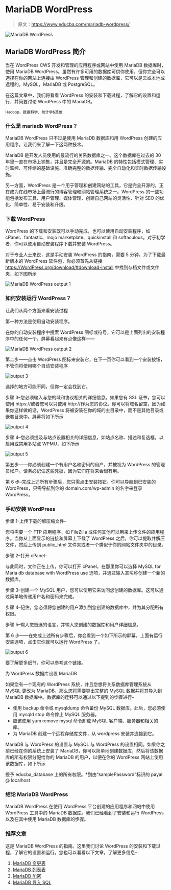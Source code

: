 # MariaDB WordPress

> 原文：<https://www.educba.com/mariadb-wordpress/>

![MariaDB WordPress](img/b98a23706e6ead33d105186d08ced812.png)



## MariaDB WordPress 简介

当在 WordPress CWS 开发和管理的应用程序或网站中使用 MariaDB 数据库时，使用 MariaDB WordPress。虽然有许多可用的数据库可供你使用，但你完全可以选择在你的网站上连接由 WordPress 管理和创建的数据库，它可以是云或本地或远程的，MySQL，MariaDB 或 PostgreSQL。

在这篇文章中，我们将看看 WordPress 的安装和下载过程，了解它的设置和运行，并简要讨论 WordPress 中的 MariaDB。

<small>Hadoop、数据科学、统计学&其他</small>

### 什么是 mariadb WordPress？

MariaDB WordPress 只不过是使用 MariaDB 数据库和用 WordPress 创建的应用程序。让我们来了解一下这两种技术。

MariaDB 是开发人员使用的最流行的关系数据库之一。这个数据库在过去的 30 年里一直在市场上销售，并且是完全开源的。MariaDB 的特性包括模式管理、实时监控、可伸缩的基础设施、准确完整的数据传输、完全自动化和实时数据传输设施。

另一方面，WordPress 是一个用于管理和创建网站的工具，它是完全开源的，正在成为在线市场上最流行的博客管理和网站管理系统之一。WordPress 的一些功能包括发布工具、用户管理、媒体管理、创建自己网站的灵活性、针对 SEO 的优化、简单性、易于安装和升级。

### 下载 WordPress

WordPress 的下载和安装既可以手动完成，也可以使用自动安装程序，如 cPanel、fantastic、mojo marketplate、quickinstall 和 softaculous。对于初学者，你可以使用自动安装程序下载并安装 WordPress。

对于专业人士来说，这是手动安装 WordPress 的指南，需要 5 分钟。为了下载最新版本的 WordPress 软件包，你必须首先从链接 https://WordPress.org/download/#download-install 中找到存档文件或文件夹，如下图所示

![MariaDB WordPress output 1](img/8e185a166b14a74e85107e61e2043343.png)



### 如何安装运行 WordPress？

让我们从两个方面来看安装过程

第一种方法是使用自动安装程序。

在你的自动安装程序中搜索 WordPress 图标或符号，它可以是上面列出的安装程序中的任何一个。屏幕看起来有点像这样——

![MariaDB WordPress output 2](img/ed2fa1c88ee7538ef19be0c407544588.png)



第二步——点击 WordPress 图标来安装它，在下一页你可以看到一个安装按钮，不管你将使用哪个自动安装程序

![output 3](img/336e139d24187d3e557e19030238925e.png)



选择的地方可能不同，但你一定会找到它。

步骤 3–您必须输入与您的域和协议相关的详细信息。如果您有 SSL 证书，您可以使用 https://或者您可以只使用 http://作为您的协议。你可以将域名留空，因为如果你这样做的话，WordPress 将被安装在你的域的主目录中，而不是其他目录或嵌套目录中。屏幕将如下所示

![output 4](img/a8dde3ef939f5c6b3fd728bede722fcc.png)



步骤 4–您必须提及与站点设置相关的详细信息，如站点名称、描述和复选框，以启用或禁用多站点 WPMU，如下所示

![output 5](img/951a4743ca7e5a46c49f2280da4df30f.png)



第五步——你必须创建一个有用户名和密码的用户，并被视为 WordPress 的管理员帐户。请务必记住这些凭据，因为它们在将来会很有用。

第 6 步–完成上述所有步骤后，您只需点击安装按钮。你可以导航到已安装的 WordPress，只需导航到你的 domain.com/wp-admin 的名字来登录 WordPress。

### 手动安装 WordPress

步骤 1-上传下载的解压缩文件–

您将需要一个 FTP 应用程序，如 FileZilla 或任何其他可以用来上传文件的应用程序。当你从上面显示的链接和屏幕上下载了 WordPress 之后，你可以提取并解压文件，然后上传到 public_html 文件夹或者一个类似于你的网站文件夹中的目录。

步骤 2–打开 cPanel–

与此同时，文件正在上传，你可以打开 cPanel，在那里你可以选择 MySQL for Maria db database with WordPress use 选项，并通过输入其名称创建一个新的数据库。

步骤 3–创建一个 MySQL 用户，您可以使用它来访问您创建的数据库。这可以通过简单地传递用户名和密码来完成。

步骤 4–记住，您必须将您创建的用户添加到您创建的数据库中，并为其分配所有权限。

步骤 5–输入您首选的语言，并输入您创建的数据库和用户详细信息。

第 6 步——在完成上述所有步骤后，你会看到一个如下所示的屏幕，上面有运行安装选项，点击它你就可以运行 WordPress 了。

![output 6](img/88f6771e205e524295e9e01398d43944.png)



要了解更多细节，你可以参考这个链接。

为 WordPress 数据库设置 MariaDB

如果您有一个现有的 WordPress 系统，并且您想将关系数据库管理系统从 MySQL 更改为 MariaDB，那么您将需要导出完整的 MySQL 数据并将其导入到 MariaDB 数据库中。数据库的迁移可以通过以下提到的步骤进行–

*   使用 backup 命令或 mysqldump 命令备份 MySQL 数据库。此后，您必须使用 mysqld stop 命令停止 MySQL 服务器。
*   应该使用 yum remove mysql 命令卸载 MySQL 客户端、服务器和相关的库。
*   为 MariaDB 创建一个远程存储库文件，从 wordpress 安装并连接到它。

MariaDB 与 WordPress 的设置与 MySQL 与 WordPress 的设置相同。如果你之前已经在你的系统上安装了 MariaDB，你可以简单地创建数据库，然后将该数据库的所有权限分配给你的 MariaDB 的用户，以便在你的 WordPress 网站上使用该数据库，如下所示

授予 educba_database 上的所有权限。*到由“samplePassword”标识的 payal @ localhost

### 结论 MariaDB WordPress

MariaDB WordPress 在使用 WordPress 平台创建的应用程序和网站中使用 WordPress 工具中的 MariaDB 数据库。我们已经看到了安装和运行 WordPress 以及在其中使用 MariaDB 数据库的步骤。

### 推荐文章

这是 MariaDB WordPress 的指南。这里我们讨论 WordPress 的安装和下载过程，了解它的设置和运行。您也可以看看以下文章，了解更多信息–

1.  [MariaDB 变更表](https://www.educba.com/mariadb-alter-table/)
2.  [MariaDB 列表表](https://www.educba.com/mariadb-list-tables/)
3.  [MariaDB 加密](https://www.educba.com/mariadb-encryption/)
4.  [MariaDB 导入 SQL](https://www.educba.com/mariadb-import-sql/)





